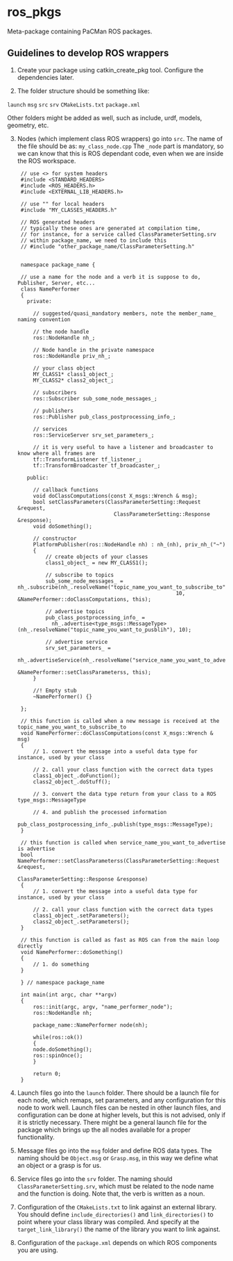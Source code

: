 ros_pkgs
========

Meta-package containing PaCMan ROS packages.


Guidelines to develop ROS wrappers
----------------------------------

1. Create your package using catkin_create_pkg tool. Configure the dependencies later.

2. The folder structure should be something like:

`launch`
`msg`
`src`
`srv`
`CMakeLists.txt`
`package.xml`

Other folders might be added as well, such as include, urdf, models, geometry, etc.

3. Nodes (which implement class ROS wrappers) go into `src`. The name of the file should be as: `my_class_node.cpp`  The `_node` part is mandatory, so we can know that this is ROS dependant code, even when we are inside the ROS workspace.

        // use <> for system headers
        #include <STANDARD_HEADERS>
        #include <ROS_HEADERS.h>
        #include <EXTERNAL_LIB_HEADERS.h>
    
        // use "" for local headers
        #include "MY_CLASSES_HEADERS.h"
    
        // ROS generated headers
        // typically these ones are generated at compilation time, 
        // for instance, for a service called ClassParameterSetting.srv 
        // within package_name, we need to include this 
        // #include "other_package_name/ClassParameterSetting.h" 
    
    
        namespace package_name {
    
        // use a name for the node and a verb it is suppose to do, Publisher, Server, etc...
        class NamePerformer
        {
          private:
            
        	// suggested/quasi_mandatory members, note the member_name_ naming convention
    
            // the node handle
            ros::NodeHandle nh_;
            
            // Node handle in the private namespace
            ros::NodeHandle priv_nh_;
    
            // your class object
            MY_CLASS1* class1_object_;
            MY_CLASS2* class2_object_;
    
            // subscribers
            ros::Subscriber sub_some_node_messages_;
    
            // publishers
            ros::Publisher pub_class_postprocessing_info_;
            
            // services
            ros::ServiceServer srv_set_parameters_;
    
            // it is very useful to have a listener and broadcaster to know where all frames are
            tf::TransformListener tf_listener_;
            tf::TransformBroadcaster tf_broadcaster_;
            
          public:
    
            // callback functions
            void doClassComputations(const X_msgs::Wrench & msg);
            bool setClassParameters(ClassParameterSetting::Request &request, 
                                      ClassParameterSetting::Response &response);
            void doSomething();
    
            // constructor
            PlatformPublisher(ros::NodeHandle nh) : nh_(nh), priv_nh_("~")
            {
                // create objects of your classes
                class1_object_ = new MY_CLASS1();
    
                // subscribe to topics
                sub_some_node_messages_ = nh_.subscribe(nh_.resolveName("topic_name_you_want_to_subscribe_to"), 
                                                          10, &NamePerformer::doClassComputations, this);
    
                // advertise topics
                pub_class_postprocessing_info_ =
                  nh_.advertise<type_msgs::MessageType>(nh_.resolveName("topic_name_you_want_to_pusblih"), 10);
                
                // advertise service
                srv_set_parameters_ = 
                  nh_.advertiseService(nh_.resolveName("service_name_you_want_to_advertise"), 
                                                                &NamePerformer::setClassParameterss, this);
            }
    
            //! Empty stub
            ~NamePerformer() {}
    
        };
    
        // this function is called when a new message is received at the topic_name_you_want_to_subscribe_to
        void NamePerformer::doClassComputations(const X_msgs::Wrench & msg)
        {
            // 1. convert the message into a useful data type for instance, used by your class
    
            // 2. call your class function with the correct data types
            class1_object_.doFunction();
            class2_object_.doStuff();
    
            // 3. convert the data type return from your class to a ROS type_msgs::MessageType
    
            // 4. and publish the processed information
            pub_class_postprocessing_info_.publish(type_msgs::MessageType);
        }
    
        // this function is called when service_name_you_want_to_advertise is advertise
        bool NamePerformer::setClassParameterss(ClassParameterSetting::Request &request, 
                                                  ClassParameterSetting::Response &response)
        {
            // 1. convert the message into a useful data type for instance, used by your class
    
            // 2. call your class function with the correct data types
            class1_object_.setParameters();
            class2_object_.setParameters();
        }
    
        // this function is called as fast as ROS can from the main loop directly
        void NamePerformer::doSomething()
        {
            // 1. do something
        }
    
        } // namespace package_name
    
        int main(int argc, char **argv)
        {
            ros::init(argc, argv, "name_performer_node");
            ros::NodeHandle nh;
    
            package_name::NamePerformer node(nh);
    
            while(ros::ok())
            {
            node.doSomething();
            ros::spinOnce();
            }
    
            return 0;
        }


4. Launch files go into the `launch` folder. There should be a launch file for each node, which remaps, set parameters, and any configuration for this node to work well. Launch files can be nested in other launch files, and configuration can be done at higher levels, but this is not advised, only if it is strictly necessary. There might be a general launch file for the package which brings up the all nodes available for a proper functionality.

6. Message files go into the `msg` folder and define ROS data types. The naming should be `Object.msg` or `Grasp.msg`, in this way we define what an object or a grasp is for us.

7. Service files go into the `srv` folder. The naming should `ClassParameterSetting.srv`, which must be related to the node name and the function is doing. Note that, the verb is written as a noun.

8. Configuration of the `CMakeLists.txt` to link against an external library. You should define `include_directories()` and `link_directories()` to point where your class library was compiled. And specify at the `target_link_library()` the name of the library you want to link against.

9. Configuration of the `package.xml` depends on which ROS components you are using.
